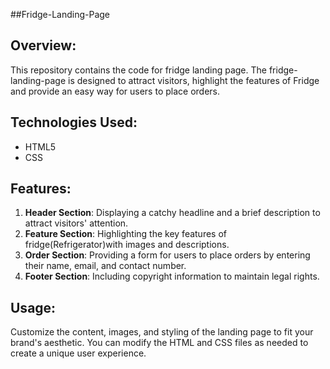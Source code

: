 ##Fridge-Landing-Page

## Overview:
This repository contains the code for fridge landing page. The fridge-landing-page is designed to attract visitors, highlight the features of Fridge and provide an easy way for users to place orders.

## Technologies Used:
- HTML5
- CSS

## Features:
1. **Header Section**: Displaying a catchy headline and a brief description to attract visitors' attention.
2. **Feature Section**: Highlighting the key features of fridge(Refrigerator)with images and descriptions.
3. **Order Section**: Providing a form for users to place orders by entering their name, email, and contact number.
4. **Footer Section**: Including copyright information to maintain legal rights.

## Usage:
Customize the content, images, and styling of the landing page to fit your brand's aesthetic. You can modify the HTML and CSS files as needed to create a unique user experience.
